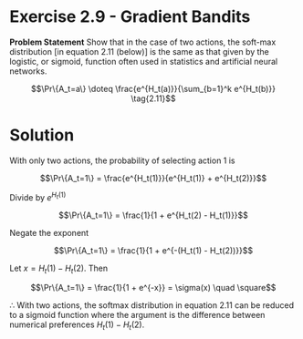 # Exercise 2.9 - Gradient Bandits

**Problem Statement**
Show that in the case of two actions, the soft-max distribution [in equation 2.11 (below)] is the same as that given by the logistic, or sigmoid, function often used in statistics and artificial neural networks.

$$\Pr\{A_t=a\} \doteq \frac{e^{H_t(a)}}{\sum_{b=1}^k e^{H_t(b)}} \tag{2.11}$$

# Solution

With only two actions, the probability of selecting action 1 is

$$\Pr\{A_t=1\} = \frac{e^{H_t(1)}}{e^{H_t(1)} + e^{H_t(2)}}$$

Divide by $e^{H_t(1)}$

$$\Pr\{A_t=1\} = \frac{1}{1 + e^{H_t(2) - H_t(1)}}$$

Negate the exponent

$$\Pr\{A_t=1\} = \frac{1}{1 + e^{-(H_t(1) - H_t(2))}}$$

Let $x = H_t(1) - H_t(2)$. Then

$$\Pr\{A_t=1\} = \frac{1}{1 + e^{-x}} = \sigma(x) \quad \square$$

$\therefore$ With two actions, the softmax distribution in equation 2.11 can be reduced to a sigmoid function where the argument is the difference between numerical preferences $H_t(1) - H_t(2)$.